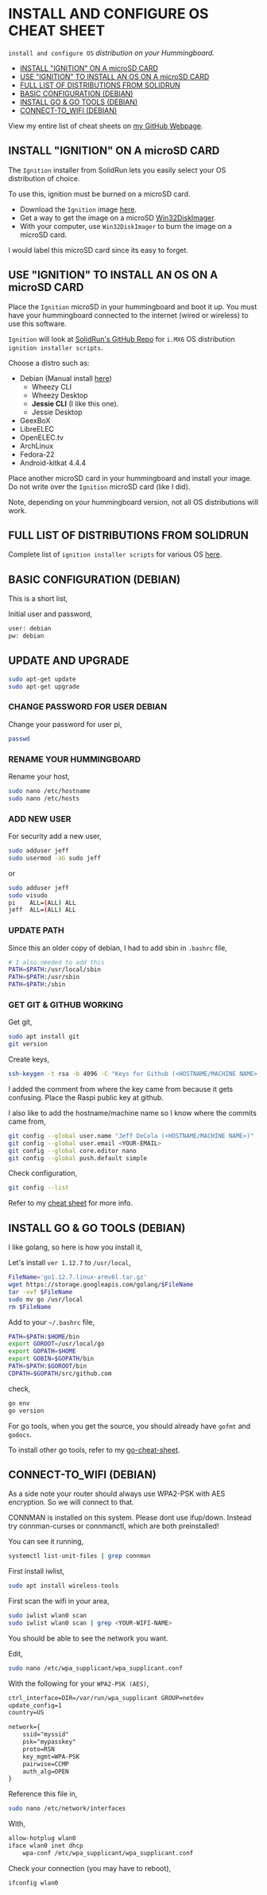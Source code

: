# INSTALL AND CONFIGURE OS CHEAT SHEET

`install and configure OS` _distribution on your Hummingboard._

* [INSTALL "IGNITION" ON A microSD CARD](https://github.com/JeffDeCola/my-cheat-sheets/tree/master/other/single-board-computers/hummingboard/install-and-configure-os-cheat-sheet#install-ignition-on-a-microsd-card)
* [USE "IGNITION" TO INSTALL AN OS ON A microSD CARD](https://github.com/JeffDeCola/my-cheat-sheets/tree/master/other/single-board-computers/hummingboard/install-and-configure-os-cheat-sheet#use-ignition-to-install-an-os-on-a-microsd-card)
* [FULL LIST OF DISTRIBUTIONS FROM SOLIDRUN](https://github.com/JeffDeCola/my-cheat-sheets/tree/master/other/single-board-computers/hummingboard/install-and-configure-os-cheat-sheet#full-list-of-distributions-from-solidrun)
* [BASIC CONFIGURATION (DEBIAN)](https://github.com/JeffDeCola/my-cheat-sheets/tree/master/other/single-board-computers/hummingboard/install-and-configure-os-cheat-sheet#basic-configuration-debian)
* [INSTALL GO & GO TOOLS (DEBIAN)](https://github.com/JeffDeCola/my-cheat-sheets/tree/master/other/single-board-computers/hummingboard/install-and-configure-os-cheat-sheet#install-go--go-tools-debian)
* [CONNECT-TO_WIFI (DEBIAN)](https://github.com/JeffDeCola/my-cheat-sheets/tree/master/other/single-board-computers/hummingboard/install-and-configure-os-cheat-sheet#connect-to-wifi-debian)

View my entire list of cheat sheets on
[my GitHub Webpage](https://jeffdecola.github.io/my-cheat-sheets/).

## INSTALL "IGNITION" ON A microSD CARD

The `Ignition` installer from SolidRun lets you easily select
your OS distribution of choice.

To use this, ignition must be burned on a microSD card.

* Download the `Ignition` image
  [here](https://www.solid-run.com/downloads/ignition).
* Get a way to get the image on a microSD
  [Win32DiskImager](https://sourceforge.net/projects/win32diskimager).
* With your computer, use `Win32DiskImager`
  to burn the image on a microSD card.

I would label this microSD card since its easy to forget.

## USE "IGNITION" TO INSTALL AN OS ON A microSD CARD

Place the `Ignition` microSD in your hummingboard and boot it up.
You must have your hummingboard connected to the internet
(wired or wireless) to use this software.

`Ignition` will look at
[SolidRun's GitHub Repo](https://github.com/SolidRun/ignition-imx6)
for `i.MX6` OS distribution `ignition installer scripts`.

Choose a distro such as:

* Debian (Manual install
  [here](https://images.solid-build.xyz/IMX6/Debian))
  * Wheezy CLI
  * Wheezy Desktop
  * **Jessie CLI** (I like this one).
  * Jessie Desktop
* GeexBoX
* LibreELEC
* OpenELEC.tv
* ArchLinux
* Fedora-22
* Android-kitkat 4.4.4

Place another microSD card in your hummingboard and install
your image.  Do not write over the `Ignition` microSD card
(like I did).

Note, depending on your hummingboard version, not all OS
distributions will work.

## FULL LIST OF DISTRIBUTIONS FROM SOLIDRUN

Complete list of `ignition installer scripts` for various OS
[here](https://wiki.solid-run.com/doku.php?id=tag:ignition&do=showtag&tag=ignition).

## BASIC CONFIGURATION (DEBIAN)

This is a short list,

Initial user and password,

```txt
user: debian
pw: debian
```

## UPDATE AND UPGRADE

```bash
sudo apt-get update
sudo apt-get upgrade
```

### CHANGE PASSWORD FOR USER DEBIAN

Change your password for user pi,

```bash
passwd
```

### RENAME YOUR HUMMINGBOARD

Rename your host,

```bash
sudo nano /etc/hostname
sudo nano /etc/hosts
```

### ADD NEW USER

For security add a new user,

```bash
sudo adduser jeff
sudo usermod -aG sudo jeff
```

or

```bash
sudo adduser jeff
sudo visudo
pi    ALL=(ALL) ALL
jeff  ALL=(ALL) ALL
```

### UPDATE PATH

Since this an older copy of debian, I had to add sbin
in `.bashrc` file,

```bash
# I also needed to add this
PATH=$PATH:/usr/local/sbin
PATH=$PATH:/usr/sbin
PATH=$PATH:/sbin
```

### GET GIT & GITHUB WORKING

Get git,

```bash
sudo apt install git
git version
```

Create keys,

```bash
ssh-keygen -t rsa -b 4096 -C "Keys for Github (<HOSTNAME/MACHINE NAME>)"
```

I added the comment from where the key came from because it gets confusing.
Place the Raspi public key at github.

I also like to add the hostname/machine name so I know where the commits came from,

```bash
git config --global user.name "Jeff DeCola (<HOSTNAME/MACHINE NAME>)"
git config --global user.email <YOUR-EMAIL>
git config --global core.editor nano
git config --global push.default simple
```

Check configuration,

```bash
git config --list
```

Refer to my
[cheat sheet](https://github.com/JeffDeCola/my-cheat-sheets/tree/master/software/development/source-version-control/git-cheat-sheet)
for more info.

## INSTALL GO & GO TOOLS (DEBIAN)

I like golang, so here is how you install it,

Let's install `ver 1.12.7`  to `/usr/local`,

```bash
FileName='go1.12.7.linux-armv6l.tar.gz'
wget https://storage.googleapis.com/golang/$FileName
tar -xvf $FileName
sudo mv go /usr/local
rm $FileName
```

Add to your `~/.bashrc` file,

```bash
PATH=$PATH:$HOME/bin
export GOROOT=/usr/local/go
export GOPATH=$HOME
export GOBIN=$GOPATH/bin
PATH=$PATH:$GOROOT/bin
CDPATH=$GOPATH/src/github.com
```

check,

```bash
go env
go version
```

For go tools, when you get the source,
you should already have `gofmt` and `godocs`.

To install other go tools, refer to my
[go-cheat-sheet](https://github.com/JeffDeCola/my-cheat-sheets/blob/master/software/development/languages/go-cheat-sheet/install-and-configure.md#install-go-tools).

## CONNECT-TO_WIFI (DEBIAN)

As a side note your router should always use WPA2-PSK with AES encryption.
So we will connect to that.

CONNMAN is installed on this system. Please dont use ifup/down.
Instead try connman-curses or connmanctl, which are both preinstalled!

You can see it running,

```bash
systemctl list-unit-files | grep connman
```

First install iwlist,

```bash
sudo apt install wireless-tools
```

First scan the wifi in your area,

```bash
sudo iwlist wlan0 scan
sudo iwlist wlan0 scan | grep <YOUR-WIFI-NAME>
```

You should be able to see the network you want.

Edit,

```bash
sudo nano /etc/wpa_supplicant/wpa_supplicant.conf
```

With the following for your `WPA2-PSK (AES)`,

```txt
ctrl_interface=DIR=/var/run/wpa_supplicant GROUP=netdev
update_config=1
country=US

network={
    ssid="myssid"
    psk="mypasskey"
    proto=RSN
    key_mgmt=WPA-PSK
    pairwise=CCMP
    auth_alg=OPEN
}
```

Reference this file in,

```bash
sudo nano /etc/network/interfaces
```

With,

```bash
allow-hotplug wlan0
iface wlan0 inet dhcp
    wpa-conf /etc/wpa_supplicant/wpa_supplicant.conf
```

Check your connection (you may have to reboot),

```bash
ifconfig wlan0
```
